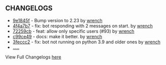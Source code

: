 ## CHANGELOGS
- [9e1845f](https://github.com/EverythingSuckz/TG-FileStreamBot/commit/9e1845ffc352e13422b1317b80c9d760f1cb4a8f) - Bump version to 2.23  by [wrench](https://github.com/EverythingSuckz)
- [4f4a7b7](https://github.com/EverythingSuckz/TG-FileStreamBot/commit/4f4a7b7157bdb1105347fab3cd175014beb15e12) - fix: bot responding with 2 messages on start.  by [wrench](https://github.com/EverythingSuckz)
- [72259cb](https://github.com/EverythingSuckz/TG-FileStreamBot/commit/72259cb9838d48598dd6b55a0a063702c6cf4517) - feat: allow only specific users (#93)  by [wrench](https://github.com/EverythingSuckz)
- [c99ce49](https://github.com/EverythingSuckz/TG-FileStreamBot/commit/c99ce4931a86a76f4b244761467c0bf5d69128b8) - docs: make it better.  by [wrench](https://github.com/EverythingSuckz)
- [3feccc2](https://github.com/EverythingSuckz/TG-FileStreamBot/commit/3feccc2cf5158275f3b0505658955ea607e9079a) - fix: bot not running on python 3.9 and older ones  by [wrench](https://github.com/EverythingSuckz)
- [.....](https://github.com/EverythingSuckz/TG-FileStreamBot/compare/9e1845ffc352e13422b1317b80c9d760f1cb4a8f...main)

View Full Changelogs [here](https://github.com/EverythingSuckz/TG-FileStreamBot/compare/9e1845ffc352e13422b1317b80c9d760f1cb4a8f...main)
